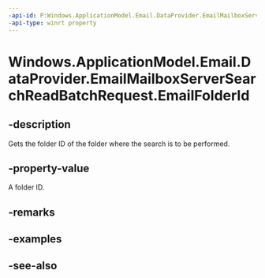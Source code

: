 ```yaml
---
-api-id: P:Windows.ApplicationModel.Email.DataProvider.EmailMailboxServerSearchReadBatchRequest.EmailFolderId
-api-type: winrt property
---
```


<!-- Property syntax
public string EmailFolderId { get; }
-->

# Windows.ApplicationModel.Email.DataProvider.EmailMailboxServerSearchReadBatchRequest.EmailFolderId

## -description
Gets the folder ID of the folder where the search is to be performed.

## -property-value
A folder ID.

## -remarks

## -examples

## -see-also
